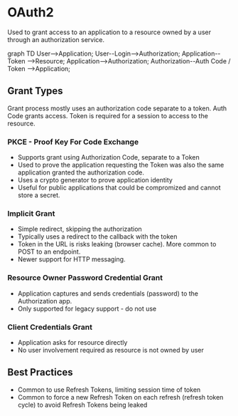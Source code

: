# OAuth2

Used to grant access to an application to a resource owned by a user through an authorization service.

<div class="mermaid">
graph TD
    User-->Application;
    User--Login-->Authorization;
    Application-- Token -->Resource;
    Application-->Authorization;
    Authorization--Auth Code / Token -->Application;
</div>

## Grant Types

Grant process mostly uses an authorization code separate to a token. Auth Code grants access. Token is required for a session to access to the resource.

### PKCE - Proof Key For Code Exchange

-   Supports grant using Authorization Code, separate to a Token
-   Used to prove the application requesting the Token was also the same application granted the authorization code.
-   Uses a crypto generator to prove application identity
-   Useful for public applications that could be compromized and cannot store a secret.

### Implicit Grant

-   Simple redirect, skipping the authorization
-   Typically uses a redirect to the callback with the token
-   Token in the URL is risks leaking (browser cache). More common to POST to an endpoint.
-   Newer support for HTTP messaging.

### Resource Owner Password Credential Grant

-   Application captures and sends credentials (password) to the Authorization app.
-   Only supported for legacy support - do not use

### Client Credentials Grant

-   Application asks for resource directly
-   No user involvement required as resource is not owned by user

## Best Practices

-   Common to use Refresh Tokens, limiting session time of token
-   Common to force a new Refresh Token on each refresh (refresh token cycle) to avoid Refresh Tokens being leaked
